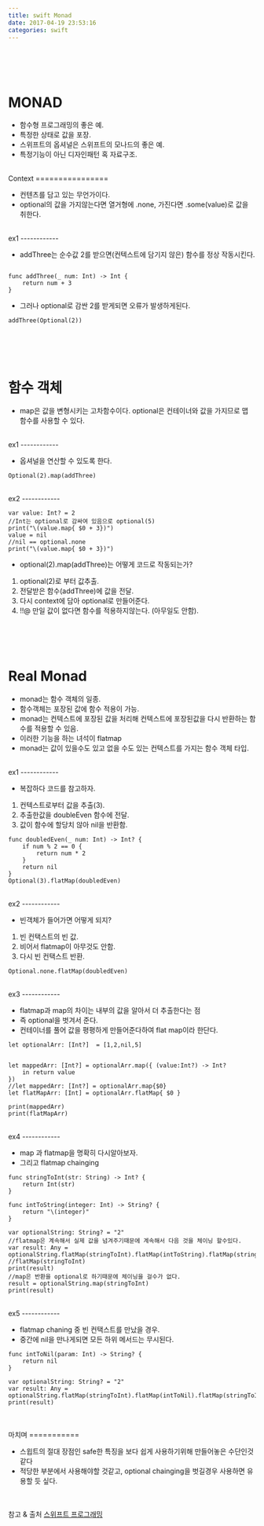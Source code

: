 ```yaml
---
title: swift Monad
date: 2017-04-19 23:53:16
categories: swift
---
```


<br><br>
MONAD
====================


* 함수형 프로그래밍의 좋은 예.
* 특정한 상태로 값을 포장.
* 스위프트의 옵셔널은 스위프트의 모나드의 좋은 예.
* 특정기능이 아닌 디자인패턴 혹 자료구조.


<br>
Context
================

* 컨텐츠를 담고 있는 무언가이다.
* optional의 값을 가지않는다면 열거형에 .none, 가진다면 .some(value)로 값을 취한다.


<br>
ex1
------------

* addThree는 순수값 2를 받으면(컨텍스트에 담기지 않은) 함수를 정상 작동시킨다.
 
~~~

func addThree(_ num: Int) -> Int {
    return num + 3
}
~~~

* 그러나 optional로 감싼 2를 받게되면 오류가 발생하게된다.

~~~
addThree(Optional(2))
~~~


<br><br>
함수 객체
================

* map은 값을 변형시키는 고차함수이다. optional은 컨테이너와 값을 가지므로 맵 함수를 사용할 수 있다.


<br>
ex1
------------


* 옵셔널을 연산할 수 있도록 한다.

~~~
Optional(2).map(addThree)
~~~

<br>
ex2
------------

 
 
 ~~~
var value: Int? = 2
//Int는 optional로 감싸여 있음으로 optional(5)
print("\(value.map{ $0 + 3})")
value = nil
//nil == optional.none
print("\(value.map{ $0 + 3})")
 ~~~
 
* optional(2).map(addThree)는 어떻게 코드로 작동되는가?

1. optional(2)로 부터 값추출.
2. 전달받은 함수(addThree)에 값을 전달.
3. 다시 context에 담아 optional로 만들어준다.
4. !!@ 만일 값이 없다면 함수를 적용하지않는다. (아무일도 안함).

 

 
<br><br>
Real Monad
============

* monad는 함수 객체의 일종.
* 함수객체는 포장된 값에 함수 적용이 가능.
* monad는 컨텍스트에 포장된 값을 처리해 컨텍스트에 포장된값을 다시 반환하는 함수를 적용할 수 있음.
* 이러한 기능을 하는 녀석이 flatmap
* monad는 값이 있을수도 있고 없을 수도 있는 컨텍스트를 가지는 함수 객체 타입.

<br>
ex1
------------


* 복잡하다 코드를 참고하자.

1. 컨텍스트로부터 값을 추출(3).
2. 추출한값을 doubleEven 함수에 전달.
3. 값이 함수에 할당치 않아 nil을 반환함.


~~~
func doubledEven(_ num: Int) -> Int? {
    if num % 2 == 0 {
        return num * 2
    }
    return nil
}
Optional(3).flatMap(doubledEven)
~~~

<br>
ex2
------------


* 빈객체가 들어가면 어떻게 되지?

1. 빈 컨택스트의 빈 값.
2. 비어서 flatmap이 아무것도 안함.
3. 다시 빈 컨택스트 반환.

~~~
Optional.none.flatMap(doubledEven)
~~~

<br>
ex3
------------


* flatmap과 map의 차이는 내부의 값을 알아서 더 추출한다는 점
* 즉 optional을 벗겨서 준다. 
* 컨테이너를 풀어 값을 평평하게 만들어준다하여 flat map이라 한단다.

~~~
let optionalArr: [Int?]  = [1,2,nil,5]


let mappedArr: [Int?] = optionalArr.map({ (value:Int?) -> Int?
    in return value
})
//let mappedArr: [Int?] = optionalArr.map{$0}
let flatMapArr: [Int] = optionalArr.flatMap{ $0 }

print(mappedArr)
print(flatMapArr)
~~~

<br>
ex4
------------


* map 과 flatmap을 명확히 다시알아보자.
* 그리고 flatmap chainging

~~~
func stringToInt(str: String) -> Int? {
    return Int(str)
}

func intToString(integer: Int) -> String? {
    return "\(integer)"
}

var optionalString: String? = "2"
//flatmap은 계속해서 실제 값을 넘겨주기때문에 계속해서 다음 것을 체이닝 할수있다.
var result: Any = optionalString.flatMap(stringToInt).flatMap(intToString).flatMap(stringToInt)
//flatMap(stringToInt)
print(result)
//map은 반환을 optional로 하기때문에 체이닝을 걸수가 없다.
result = optionalString.map(stringToInt)
print(result)
~~~

<br>
ex5
------------


* flatmap chaning 중 빈 컨택스트를 만났을 경우.
* 중간에 nil을 만나게되면 모든 하위 메서드는 무시된다.

~~~
func intToNil(param: Int) -> String? {
    return nil
}

var optionalString: String? = "2"
var result: Any = optionalString.flatMap(stringToInt).flatMap(intToNil).flatMap(stringToInt)
print(result)
~~~

<br>
<br>
마치며
===========

* 스윕트의 절대 장점인 safe한 특징을 보다 쉽게 사용하기위해 만들어놓은 수단인것 같다
* 적당한 부분에서 사용해야할 것같고, optional chainging을 벗길경우 사용하면 유용할 듯 싶다.

<br><br>
참고 & 출처 [스위프트 프로그래밍](http://http://www.hanbit.co.kr/media/books/book_view.html?p_code=B5682208459)